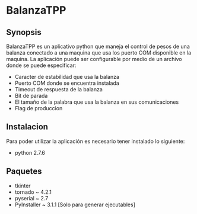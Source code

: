 # BalanzaTPP

## Synopsis

BalanzaTPP es un aplicativo python que maneja el control de pesos de una balanza conectado a una maquina
que usa los puerto COM disponible en la maquina. La aplicación puede ser configurable por medio de un archivo
donde se puede especificar:

* Caracter de estabilidad que usa la balanza
* Puerto COM donde se encuentra instalada
* Timeout de respuesta de la balanza
* Bit de parada
* El tamaño de la palabra que usa la balanza en sus comunicaciones
* Flag de produccion

## Instalacion

Para poder utilizar la aplicación es necesario tener instalado lo siguiente:

* python 2.7.6

Paquetes
--------------------
* tkinter
* tornado ~ 4.2.1
* pyserial ~ 2.7
* PyInstaller ~ 3.1.1 [Solo para generar ejecutables]